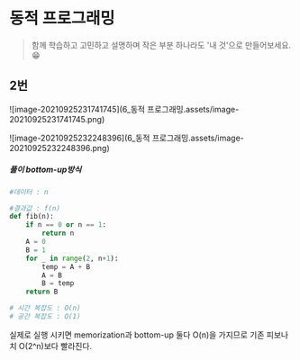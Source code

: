 # 동적 프로그래밍

> 함께 학습하고 고민하고 설명하며 작은 부분 하나라도 '내 것'으로 만들어보세요. 😁



## 2번

![image-20210925231741745](6_동적 프로그래밍.assets/image-20210925231741745.png)

![image-20210925232248396](6_동적 프로그래밍.assets/image-20210925232248396.png)

##### 풀이 bottom-up방식

``` python
#데이터 : n

#결과값 : f(n)
def fib(n):
    if n == 0 or n == 1:
        return n
    A = 0
    B = 1
    for _ in range(2, n+1):
        temp = A + B
        A = B
        B = temp
    return B

# 시간 복잡도 : O(n)
# 공간 복잡도 : O(1)
```

실제로 실행 시키면 memorization과 bottom-up 둘다 O(n)을 가지므로 기존 피보나치 O(2^n)보다 빨라진다.

